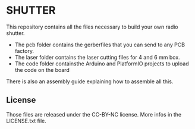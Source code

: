 # SHUTTER

This repository contains all the files necessary to build your own radio shutter.
- The pcb folder contains the gerberfiles that you can send to any PCB factory.
- The laser folder contains the laser cutting files for 4 and 6 mm box.
- The code folder containsthe Arduino and PlatformIO projects to upload the code on the board

There is also an assembly guide explaining how to assemble all this.

## License

Those files are released under the CC-BY-NC license. More infos in the LICENSE.txt file.
